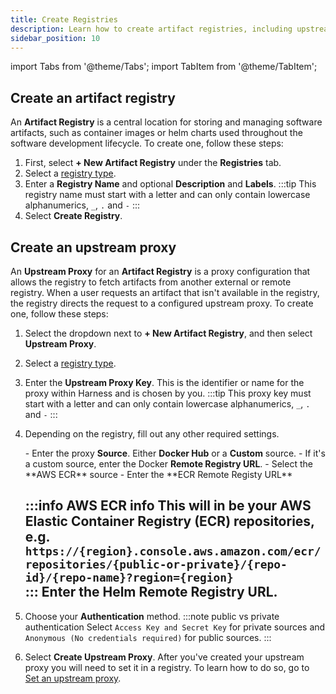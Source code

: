 ```yaml
---
title: Create Registries
description: Learn how to create artifact registries, including upstream proxies. 
sidebar_position: 10
---
```


import Tabs from '@theme/Tabs';
import TabItem from '@theme/TabItem';

## Create an artifact registry

An **Artifact Registry** is a central location for storing and managing software artifacts, such as container images or helm charts used throughout the software development lifecycle. To create one, follow these steps:

1. First, select **+ New Artifact Registry** under the **Registries** tab. 
1. Select a [registry type](/docs/artifact-registry/whats-supported#supported-registry-types). 
1. Enter a **Registry Name** and optional **Description** and **Labels**.
    :::tip
    This registry name must start with a letter and can only contain lowercase alphanumerics, `_`, `.` and `-`
    :::
1. Select **Create Registry**.

## Create an upstream proxy

An **Upstream Proxy** for an **Artifact Registry** is a proxy configuration that allows the registry to fetch artifacts from another external or remote registry. When a user requests an artifact that isn't available in the registry, the registry directs the request to a configured upstream proxy. To create one, follow these steps: 

1. Select the dropdown next to **+ New Artifact Registry**, and then select **Upstream Proxy**.
1. Select a [registry type](/docs/artifact-registry/whats-supported#supported-registry-types).
1. Enter the **Upstream Proxy Key**. This is the identifier or name for the proxy within Harness and is chosen by you. 
   :::tip
    This proxy key must start with a letter and can only contain lowercase alphanumerics, `_`, `.` and `-`
   :::
1. Depending on the registry, fill out any other required settings.

    <Tabs>
    <TabItem value="Docker" label="Docker">
    - Enter the proxy <b>Source</b>. Either <b>Docker Hub</b> or a <b>Custom</b> source.
    - If it's a custom source, enter the Docker <b>Remote Registry URL</b>. 
    </TabItem>
    <TabItem value="ECR" label="ECR">
    - Select the **AWS ECR** source
    - Enter the **ECR Remote Registy URL**

    :::info AWS ECR info
    This will in be your AWS Elastic Container Registry (ECR) repositories, e.g. `https://{region}.console.aws.amazon.com/ecr/repositories/{public-or-private}/{repo-id}/{repo-name}?region={region}`    
    :::
    </TabItem>
    <TabItem value="Helm" label="Helm">
    Enter the Helm <b>Remote Registry URL</b>.
    </TabItem>
    </Tabs>
    ---

1. Choose your **Authentication** method.
:::note public vs private authentication
Select `Access Key and Secret Key` for private sources and `Anonymous (No credentials required)` for public sources.
:::

1. Select **Create Upstream Proxy**.
After you've created your upstream proxy you will need to set it in a registry. To learn how to do so, go to [Set an upstream proxy](/docs/artifact-registry/manage-registries/configure-registry#set-an-upstream-proxy).